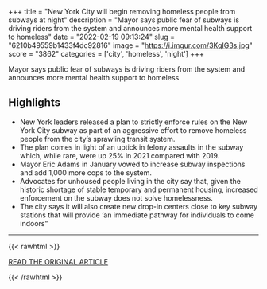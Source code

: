 +++
title = "New York City will begin removing homeless people from subways at night"
description = "Mayor says public fear of subways is driving riders from the system and announces more mental health support to homeless"
date = "2022-02-19 09:13:24"
slug = "6210b49559b1433f4dc92816"
image = "https://i.imgur.com/3KqIG3s.jpg"
score = "3862"
categories = ['city', 'homeless', 'night']
+++

Mayor says public fear of subways is driving riders from the system and announces more mental health support to homeless

## Highlights

- New York leaders released a plan to strictly enforce rules on the New York City subway as part of an aggressive effort to remove homeless people from the city’s sprawling transit system.
- The plan comes in light of an uptick in felony assaults in the subway which, while rare, were up 25% in 2021 compared with 2019.
- Mayor Eric Adams in January vowed to increase subway inspections and add 1,000 more cops to the system.
- Advocates for unhoused people living in the city say that, given the historic shortage of stable temporary and permanent housing, increased enforcement on the subway does not solve homelessness.
- The city says it will also create new drop-in centers close to key subway stations that will provide ‘an immediate pathway for individuals to come indoors”

---

{{< rawhtml >}}
  <p class="article-category">
    <a target="_blank" href="https://www.theguardian.com/us-news/2022/feb/18/new-york-city-removing-homeless-from-subways-at-night">READ THE ORIGINAL ARTICLE</a>
  </p>
{{< /rawhtml >}}
